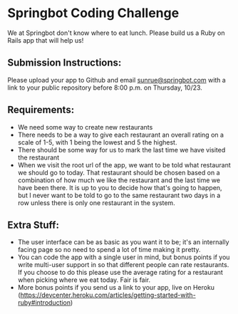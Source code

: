 Springbot Coding Challenge
==========================

We at Springbot don't know where to eat lunch. Please build us a Ruby on Rails
app that will help us!

## Submission Instructions:
Please upload your app to Github and email sunrue@springbot.com with a link to your public repository before 8:00 p.m. on Thursday, 10/23.

## Requirements:
* We need some way to create new restaurants
* There needs to be a way to give each restaurant an overall rating on a scale
   of 1-5, with 1 being the lowest and 5 the highest.
* There should be some way for us to mark the last time we have visited
   the restaurant
* When we visit the root url of the app, we want to be told what restaurant we
   should go to today. That restaurant should be chosen based on a combination
   of how much we like the restaurant and the last time we have been there. It
   is up to you to decide how that's going to happen, but I never want to be told
   to go to the same restaurant two days in a row unless there is only one
   restaurant in the system.

## Extra Stuff:
* The user interface can be as basic as you want it to be; it's an internally
  facing page so no need to spend a lot of time making it pretty.
* You can code the app with a single user in mind, but bonus points if you
  write multi-user support in so that different people can rate restaurants.
  If you choose to do this please use the average rating for a restaurant
  when picking where we eat today. Fair is fair.
* More bonus points if you send us a link to your app, live on Heroku (https://devcenter.heroku.com/articles/getting-started-with-ruby#introduction)
